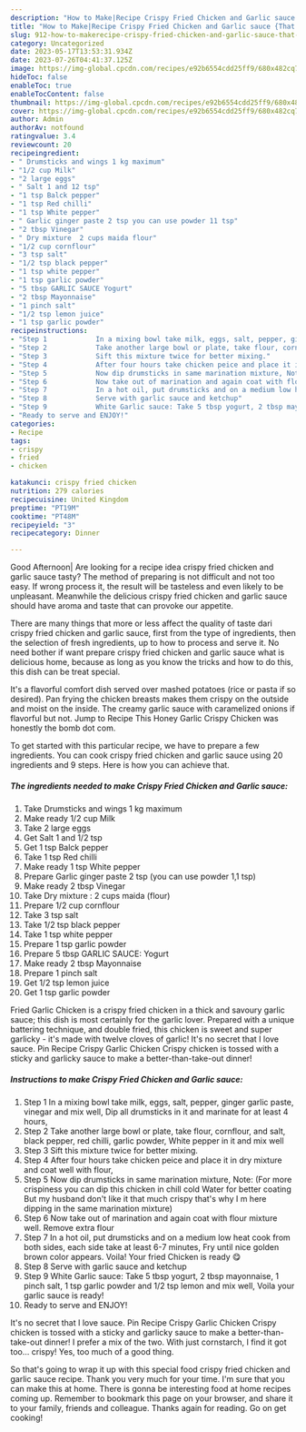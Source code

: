 ```yaml
---
description: "How to Make|Recipe Crispy Fried Chicken and Garlic sauce {That is Special"
title: "How to Make|Recipe Crispy Fried Chicken and Garlic sauce {That is Special"
slug: 912-how-to-makerecipe-crispy-fried-chicken-and-garlic-sauce-that-is-special
category: Uncategorized
date: 2023-05-17T13:53:31.934Z
date: 2023-07-26T04:41:37.125Z
image: https://img-global.cpcdn.com/recipes/e92b6554cdd25ff9/680x482cq70/crispy-fried-chicken-and-garlic-sauce-recipe-main-photo.jpg
hideToc: false
enableToc: true
enableTocContent: false
thumbnail: https://img-global.cpcdn.com/recipes/e92b6554cdd25ff9/680x482cq70/crispy-fried-chicken-and-garlic-sauce-recipe-main-photo.jpg
cover: https://img-global.cpcdn.com/recipes/e92b6554cdd25ff9/680x482cq70/crispy-fried-chicken-and-garlic-sauce-recipe-main-photo.jpg
author: Admin
authorAv: notfound
ratingvalue: 3.4
reviewcount: 20
recipeingredient:
- " Drumsticks and wings 1 kg maximum"
- "1/2 cup Milk"
- "2 large eggs"
- " Salt 1 and 12 tsp"
- "1 tsp Balck pepper"
- "1 tsp Red chilli"
- "1 tsp White pepper"
- " Garlic ginger paste 2 tsp you can use powder 11 tsp"
- "2 tbsp Vinegar"
- " Dry mixture  2 cups maida flour"
- "1/2 cup cornflour"
- "3 tsp salt"
- "1/2 tsp black pepper"
- "1 tsp white pepper"
- "1 tsp garlic powder"
- "5 tbsp GARLIC SAUCE Yogurt"
- "2 tbsp Mayonnaise"
- "1 pinch salt"
- "1/2 tsp lemon juice"
- "1 tsp garlic powder"
recipeinstructions:
- "Step 1            In a mixing bowl take milk, eggs, salt, pepper, ginger garlic paste, vinegar and mix well, Dip all drumsticks in it and marinate for at least 4 hours,"
- "Step 2            Take another large bowl or plate, take flour, cornflour, and salt, black pepper, red chilli, garlic powder, White pepper in it and mix well"
- "Step 3            Sift this mixture twice for better mixing."
- "Step 4            After four hours take chicken peice and place it in dry mixture and coat well with flour,"
- "Step 5            Now dip drumsticks in same marination mixture, Note: (For more crispiness you can dip this chicken in chill cold Water for better coating But my husband don&#39;t like it that much crispy that&#39;s why I m here dipping in the same marination mixture)"
- "Step 6            Now take out of marination and again coat with flour mixture well. Remove extra flour"
- "Step 7            In a hot oil, put drumsticks and on a medium low heat cook from both sides, each side take at least 6-7 minutes, Fry until nice golden brown color appears. Voila! Your fried Chicken is ready 😋"
- "Step 8            Serve with garlic sauce and ketchup"
- "Step 9            White Garlic sauce: Take 5 tbsp yogurt, 2 tbsp mayonnaise, 1 pinch salt, 1 tsp garlic powder and 1/2 tsp lemon and mix well, Voila your garlic sauce is ready!"
- "Ready to serve and ENJOY!"
categories:
- Recipe
tags:
- crispy
- fried
- chicken

katakunci: crispy fried chicken 
nutrition: 279 calories
recipecuisine: United Kingdom
preptime: "PT19M"
cooktime: "PT48M"
recipeyield: "3"
recipecategory: Dinner

---
```



Good Afternoon| Are looking for a recipe idea crispy fried chicken and garlic sauce tasty? The method of preparing is not difficult and not too easy. If wrong process it, the result will be tasteless and even likely to be unpleasant. Meanwhile the delicious crispy fried chicken and garlic sauce should have aroma and taste that can provoke our appetite.






There are many things that more or less affect the quality of taste dari crispy fried chicken and garlic sauce, first from the type of ingredients, then the selection of fresh ingredients, up to how to process and serve it. No need bother if want prepare crispy fried chicken and garlic sauce what is delicious home, because as long as you know the tricks and how to do this, this dish can be treat special.


It&#39;s a flavorful comfort dish served over mashed potatoes (rice or pasta if so desired). Pan frying the chicken breasts makes them crispy on the outside and moist on the inside. The creamy garlic sauce with caramelized onions if flavorful but not. Jump to Recipe This Honey Garlic Crispy Chicken was honestly the bomb dot com.


To get started with this particular recipe, we have to prepare a few ingredients. You can cook crispy fried chicken and garlic sauce using 20 ingredients and 9 steps. Here is how you can achieve that.

<!--inarticleads1-->

##### The ingredients needed to make Crispy Fried Chicken and Garlic sauce:

1. Take  Drumsticks and wings 1 kg maximum
1. Make ready 1/2 cup Milk
1. Take 2 large eggs
1. Get  Salt 1 and 1/2 tsp
1. Get 1 tsp Balck pepper
1. Take 1 tsp Red chilli
1. Make ready 1 tsp White pepper
1. Prepare  Garlic ginger paste 2 tsp (you can use powder 1,1 tsp)
1. Make ready 2 tbsp Vinegar
1. Take  Dry mixture : 2 cups maida (flour)
1. Prepare 1/2 cup cornflour
1. Take 3 tsp salt
1. Take 1/2 tsp black pepper
1. Take 1 tsp white pepper
1. Prepare 1 tsp garlic powder
1. Prepare 5 tbsp GARLIC SAUCE: Yogurt
1. Make ready 2 tbsp Mayonnaise
1. Prepare 1 pinch salt
1. Get 1/2 tsp lemon juice
1. Get 1 tsp garlic powder


Fried Garlic Chicken is a crispy fried chicken in a thick and savoury garlic sauce; this dish is most certainly for the garlic lover. Prepared with a unique battering technique, and double fried, this chicken is sweet and super garlicky - it&#39;s made with twelve cloves of garlic! It&#39;s no secret that I love sauce. Pin Recipe Crispy Garlic Chicken Crispy chicken is tossed with a sticky and garlicky sauce to make a better-than-take-out dinner! 

<!--inarticleads2-->

##### Instructions to make Crispy Fried Chicken and Garlic sauce:

1. Step 1            In a mixing bowl take milk, eggs, salt, pepper, ginger garlic paste, vinegar and mix well, Dip all drumsticks in it and marinate for at least 4 hours,
1. Step 2            Take another large bowl or plate, take flour, cornflour, and salt, black pepper, red chilli, garlic powder, White pepper in it and mix well
1. Step 3            Sift this mixture twice for better mixing.
1. Step 4            After four hours take chicken peice and place it in dry mixture and coat well with flour,
1. Step 5            Now dip drumsticks in same marination mixture, Note: (For more crispiness you can dip this chicken in chill cold Water for better coating But my husband don&#39;t like it that much crispy that&#39;s why I m here dipping in the same marination mixture)
1. Step 6            Now take out of marination and again coat with flour mixture well. Remove extra flour
1. Step 7            In a hot oil, put drumsticks and on a medium low heat cook from both sides, each side take at least 6-7 minutes, Fry until nice golden brown color appears. Voila! Your fried Chicken is ready 😋
1. Step 8            Serve with garlic sauce and ketchup
1. Step 9            White Garlic sauce: Take 5 tbsp yogurt, 2 tbsp mayonnaise, 1 pinch salt, 1 tsp garlic powder and 1/2 tsp lemon and mix well, Voila your garlic sauce is ready!
1. Ready to serve and ENJOY!

It&#39;s no secret that I love sauce. Pin Recipe Crispy Garlic Chicken Crispy chicken is tossed with a sticky and garlicky sauce to make a better-than-take-out dinner! I prefer a mix of the two. With just cornstarch, I find it got too… crispy! Yes, too much of a good thing. 

So that's going to wrap it up with this special food crispy fried chicken and garlic sauce recipe. Thank you very much for your time. I'm sure that you can make this at home. There is gonna be interesting food at home recipes coming up. Remember to bookmark this page on your browser, and share it to your family, friends and colleague. Thanks again for reading. Go on get cooking!
